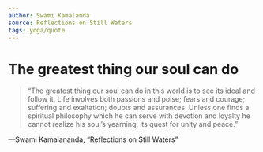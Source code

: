 ```yaml
---
author: Swami Kamalanda
source: Reflections on Still Waters
tags: yoga/quote
---
```


# The greatest thing our soul can do

> “The greatest thing our soul can do in this world is to see its ideal and follow it. Life involves both passions and poise; fears and courage; suffering and exaltation; doubts and assurances. Unless one finds a spiritual philosophy which he can serve with devotion and loyalty he cannot realize his soul’s yearning, its quest for unity and peace.”

—Swami Kamalananda, 
“Reflections on Still Waters”
